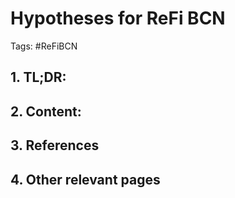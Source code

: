 # Hypotheses for ReFi BCN
Tags: #ReFiBCN

## 1. TL;DR:


## 2. Content:


## 3. References


## 4. Other relevant pages
